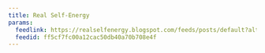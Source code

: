 ```yaml
---
title: Real Self-Energy
params:
  feedlink: https://realselfenergy.blogspot.com/feeds/posts/default?alt=rss
  feedid: ff5cf7fc00a12cac50db40a70b708e4f
---
```

